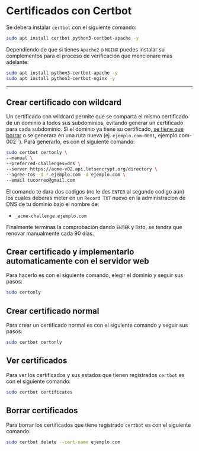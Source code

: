# Certificados con Certbot
Se debera instalar ``certbot`` con el siguiente comando:
```bash
sudo apt install certbot python3-certbot-apache -y
```

Dependiendo de que si tienes `Apache2` o `NGINX` puedes instalar su complementos para el proceso de verificación que mencionare mas adelante:
```bash
sudo apt install python3-certbot-apache -y
sudo apt install python3-certbot-nginx -y
```

---
## Crear certificado con wildcard
Un certificado con wildcard permite que se comparta el mismo certificado de un dominio a todos sus subdominios, evitando generar un certificado para cada subdominio.
Si el dominio ya tiene su certificado, [se tiene que borrar](#borrar-certificados) o se generara en una ruta nueva (ej. ``ejemplo.com-0001``, ejemplo.com-002``).
Para generarlo, es con el siguiente comando:
```bash
sudo certbot certonly \
--manual \
--preferred-challenges=dns \
--server https://acme-v02.api.letsencrypt.org/directory \
--agree-tos -d *.ejemplo.com -d ejemplo.com \
--email tucorreo@gmail.com
```
El comando te dara dos codigos (no le des ``ENTER`` al segundo codigo aún) los cuales deberas meter en un ``Record TXT`` nuevo en la administracion de DNS de tu dominio bajo el nombre de:
- ``_acme-challenge.ejemplo.com``

Finalmente terminas la comprobación dando ``ENTER`` y listo, se tendra que renovar manualmente cada 90 días.

## Crear certificado y implementarlo automaticamente con el servidor web
Para hacerlo es con el siguiente comando, elegir el dominio y seguir sus pasos:
```bash
sudo certonly
```

## Crear certificado normal
Para crear un certificado normal es con el siguiente comando y seguir sus pasos:
```bash
sudo certbot certonly
```

## Ver certificados
Para ver los certificados y sus estados que tienen registrados ``certbot`` es con el siguiente comando:
```bash
sudo certbot certificates
```

## Borrar certificados
Para borrar los certificados que tiene registrado ``certbot`` es con el siguiente comando:
```bash
sudo certbot delete --cert-name ejemplo.com
```



